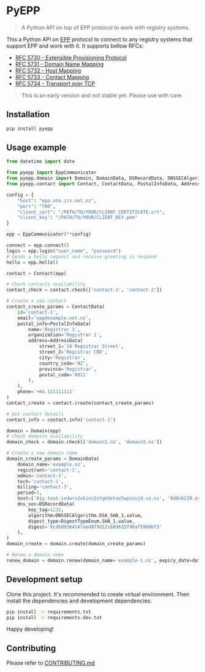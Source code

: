 # PyEPP
> A Python API on top of EPP protocol to work with registry systems.

This a Python API on [EPP](https://en.wikipedia.org/wiki/Extensible_Provisioning_Protocol) protocol to connect to
any registry systems that support EPP and work with it. It supports bellow RFCs:
- [RFC 5730 - Extensible Provisioning Protocol](https://datatracker.ietf.org/doc/html/rfc5730)
- [RFC 5731 - Domain Name Mapping](https://datatracker.ietf.org/doc/html/rfc5731)
- [RFC 5732 - Host Mapping](https://datatracker.ietf.org/doc/html/rfc5732)
- [RFC 5733 - Contact Mapping](https://datatracker.ietf.org/doc/html/rfc5733)
- [RFC 5734 - Transport over TCP](https://datatracker.ietf.org/doc/html/rfc5734)

>This is an early version and not stable yet. Please use with care.

## Installation

```sh
pip install pyepp
```

## Usage example

```python
from datetime import date

from pyepp import EppCommunicator
from pyepp.domain import Domain, DomainData, DSRecordData, DNSSECAlgorithm, DigestTypeEnum
from pyepp.contact import Contact, ContactData, PostalInfoData, AddressData

config = {
    "host": "epp.ote.irs.net.nz",
    "port": "700",
    "client_cert": "/PATH/TO/YOUR/CLIENT_CERTIFICATE.crt",
    "client_key": "/PATH/TO/YOUR/CLIENT_KEY.pem"
}

epp = EppCommunicator(**config)

connect = epp.connect()
login = epp.login("user_name", "password")
# Sends a hello request and receive greeting in respond
hello = epp.hello()

contact = Contact(epp)

# Check contacts availability
contact_check = contact.check(['contact-1', 'contact-2'])

# Create a new contact
contact_create_params = ContactData(
    id='contact-1',
    email='epp@example.net.nz',
    postal_info=PostalInfoData(
        name='Registrar 1',
        organization='Registrar 1',
        address=AddressData(
            street_1='18 Registrar Street',
            street_2='Registrar CBD',
            city='Registrar',
            country_code='NZ',
            province='Registrar',
            postal_code='6011'
        ),
    ),
    phone='+64.111111111'
)
contact_create = contact.create(contact_create_params)

# Get contact details
contact_info = contact.info('contact-1')

domain = Domain(epp)
# Check domains availability
domain_check = domain.check(['domain1.nz', 'domain2.nz'])

# Create a new domain name
domain_create_params = DomainData(
    domain_name='example.nz',
    registrant='contact-1',
    admin='contact-1',
    tech='contact-1',
    billing='contact-3',
    period=3,
    host=['01y.test-indwrx2vkicn2otgm3otav5wpnzvjd.co.nz', '0d9x6239.example.co.nz'],
    dns_sec=DSRecordData(
        key_tag=1235,
        algorithm=DNSSECAlgorithm.DSA_SHA_1.value,
        digest_type=DigestTypeEnum.SHA_1.value,
        digest='8cdb09364147aed879d12c68d615f98af5900b73'
    ),
)
domain_create = domain.create(domain_create_params)

# Renew a domain name
renew_domain = domain.renew(domain_name='example-1.nz', expiry_date=date(2024, 2, 23), period=2)
```

## Development setup
Clone this project. It's recommended to create virtual environment. Then install the dependencies and 
development dependencies:

```sh
pip install -r requirements.txt
pip install -r requirements.dev.txt
```

Happy developing!
## Contributing
Please refer to [CONTRIBUTING.md](CONTRIBUTING.md)

<!-- Markdown link & img dfn's -->
[wiki]: https://github.com/internetnz/pyepp/wiki
